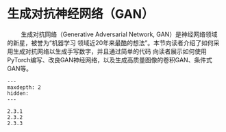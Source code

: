 # 生成对抗神经网络（GAN）

&ensp;&ensp;&ensp;&ensp;
生成对抗网络（Generative Adversarial Network, GAN）是神经网络领域的新星，被誉为“机器学习
领域近20年来最酷的想法”。本节向读者介绍了如何采用生成对抗网络以生成手写数字，并且通过简单的代码
向读者展示如何使用PyTorch编写、改良GAN神经网络，以及生成高质量图像的卷积GAN、条件式GAN等。

```{toctree}
---
maxdepth: 2
hidden:
---

2.3.1
2.3.2
2.3.3
```
